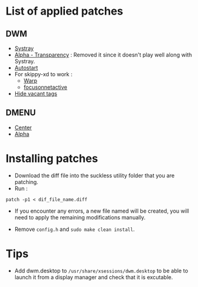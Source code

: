 # List of applied patches

## DWM

- [Systray](https://dwm.suckless.org/patches/systray/)
- [Alpha - Transparency](https://dwm.suckless.org/patches/alpha/) : Removed it since it doesn't play well along with Systray.
- [Autostart](https://dwm.suckless.org/patches/autostart/)
- For skippy-xd to work :
  - [Warp](https://dwm.suckless.org/patches/warp/)
  - [focusonnetactive](https://dwm.suckless.org/patches/focusonnetactive/)
- [Hide vacant tags](https://dwm.suckless.org/patches/hide_vacant_tags/)

## DMENU

- [Center]()
- [Alpha]()

# Installing patches

- Download the diff file into the suckless utility folder that you are patching.
- Run :

```
patch -p1 < dif_file_name.diff
```

- If you encounter any errors, a new file named will be created, you will need to apply the remaining modifications manually.

- Remove `config.h` and `sudo make clean install`.

# Tips

- Add dwm.desktop to `/usr/share/xsessions/dwm.desktop` to be able to launch it from a display manager and check that it is excutable.
